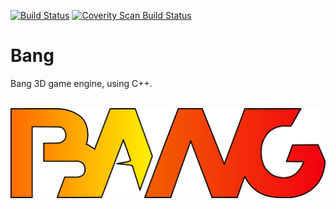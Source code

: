 [![Build Status](https://travis-ci.org/Bang3DEngine/Bang.svg?branch=master)](https://travis-ci.org/Bang3DEngine/Bang)
<a href="https://scan.coverity.com/projects/bang3dengine-bang">
  <img alt="Coverity Scan Build Status"
       src="https://scan.coverity.com/projects/12412/badge.svg"/>
</a>

# Bang

Bang 3D game engine, using C++. <br/>

<br/>
<img src="https://github.com/Bang3DEngine/OldBang/blob/TFG/EngineAssets/Logos/LogoBang_512.png" width="512">
<br/> <br/>
